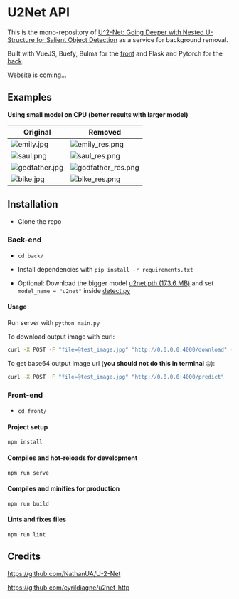 # U2Net API

This is the mono-repository of [U^2-Net: Going Deeper with Nested U-Structure for Salient Object Detection](https://github.com/NathanUA/U-2-Net) as a service for background removal.

Built with VueJS, Buefy, Bulma for the [front](front/) and Flask and Pytorch for the [back](back/).

Website is coming...


## Examples

**Using small model on CPU (better results with larger model)**

Original | Removed
--- | ---
![emily.jpg](https://i.ibb.co/PzsvZtV/emily.jpg) | ![emily_res.png](https://i.ibb.co/Km2QXwx/emily-res.png)
![saul.png](https://i.ibb.co/Zg4B3WZ/saul.png) | ![saul_res.png](https://i.ibb.co/T1KTHSz/saul-res.png)
![godfather.jpg](https://i.ibb.co/T22gfLY/godfather.jpg) | ![godfather_res.png](https://i.ibb.co/Bs2MYpJ/godfather-res.png)
![bike.jpg](https://i.ibb.co/s3v6CCs/bike.jpg) | ![bike_res.png](https://i.ibb.co/bKXPmrZ/bike-res.png)


## Installation

* Clone the repo

### Back-end

* `cd back/`
* Install dependencies with `pip install -r requirements.txt`

* Optional: Download the bigger model [u2net.pth (173.6 MB)](https://drive.google.com/file/d/1ao1ovG1Qtx4b7EoskHXmi2E9rp5CHLcZ/view?usp=sharing) and set `model_name = "u2net"` inside [detect.py](detect.py)


#### Usage

Run server with `python main.py`

To download output image with curl:
```bash
curl -X POST -F "file=@test_image.jpg" "http://0.0.0.0:4000/download" -o result.png
```

To get base64 output image url (**you should not do this in terminal** 🤐):
```bash
curl -X POST -F "file=@test_image.jpg" "http://0.0.0.0:4000/predict"
```


### Front-end

* `cd front/`

#### Project setup
```
npm install
```

#### Compiles and hot-reloads for development
```
npm run serve
```

#### Compiles and minifies for production
```
npm run build
```

#### Lints and fixes files
```
npm run lint
```


## Credits

https://github.com/NathanUA/U-2-Net

https://github.com/cyrildiagne/u2net-http
